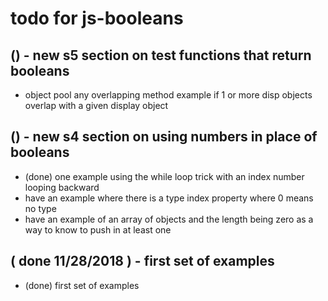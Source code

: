 # todo for js-booleans

## () - new s5 section on test functions that return booleans
* object pool any overlapping method example if 1 or more disp objects overlap with a given display object

## () - new s4 section on using numbers in place of booleans
* (done) one example using the while loop trick with an index number looping backward
* have an example where there is a type index property where 0 means no type
* have an example of an array of objects and the length being zero as a way to know to push in at least one

## ( done 11/28/2018 ) - first set of examples
* (done) first set of examples
